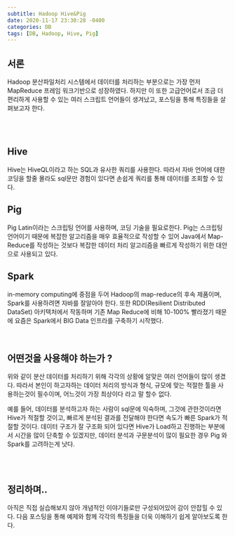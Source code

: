 ```yaml
---
subtitle: Hadoop Hive&Pig
date: 2020-11-17 23:30:28 -0400
categories: DB 
tags: [DB, Hadoop, Hive, Pig]
---
```


## 서론
Hadoop 분산파일처리 시스템에서 데이터를 처리하는 부분으로는 가장 먼저 MapReduce 프레임 워크기반으로 성장하였다. 하지만 이 또한 고급언어로서 조금 더 편리하게 사용할 수 있는 여러 스크립트 언어들이 생겨났고, 포스팅을 통해 특징들을 살펴보고자 한다.

<br><br>

## Hive

Hive는 HiveQL이라고 하는 SQL과 유사한 쿼리를 사용한다.
따라서 자바 언어에 대한 코딩을 할줄 몰라도 sql문만 경험이 있다면 손쉽게 쿼리를 통해 데이터를 조회할 수 있다.

## Pig
Pig Latin이라는 스크립팅 언어를 사용하며, 코딩 기술을 필요로한다. Pig는 스크립팅 언어이기 때문에 복잡한 알고리즘을 매우 효율적으로 작성할 수 있어 Java에서 Map-Reduce를 작성하는 것보다 복잡한 데이터 처리 알고리즘을 빠르게 작성하기 위한 대안으로 사용되고 있다.

## Spark
in-memory computing에 중점을 두어 Hadoop의 map-reduce의 후속 제품이며, Spark를 사용하려면 자바를 잘알아야 한다. 또한 RDD(Resilient Distributed DataSet) 아키텍처에서 작동하며 기존 Map Reduce에 비해 10-100% 빨라졌기 때문에 요즘은 Spark에서 BIG Data 인프라를 구축하기 시작했다.


<br>

## 어떤것을 사용해야 하는가 ?
위와 같이 분산 데이터를 처리하기 위해 각각의 상황에 알맞은 여러 언어들이 많이 생겼다. 따라서 본인이 하고자하는 데이터 처리의 방식과 형식, 규모에 맞는 적절한 툴을 사용하는것이 필수이며, 어느것이 가장 최상이다 라고 말 할수 없다.


예를 들어, 데이터를 분석하고자 하는 사람이 sql문에 익숙하며, 그것에 관한것이라면 Hive가 적절할 것이고, 빠르게 분석된 결과를 전달해야 한다면 속도가 빠른 Spark가 적절할 것이다. 
데이터 구조가 잘 구조화 되어 있다면 Hive가 Load하고 진행하는 부분에서 시간을 많이 단축할 수 있겠지만, 데이터 분석과 구문분석이 많이 필요한 경우 Pig 와 Spark를 고려하는게 낫다.


<br>
<br>

## 정리하며..

아직은 직접 실습해보지 않아 개념적인 이야기들로만 구성되어있어 감이 안잡힐 수 있다. 다음 포스팅을 통해 예제와 함께 각각의 특징들을 더욱 이해하기 쉽게 알아보도록 한다.





